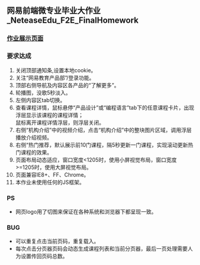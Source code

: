 <h2>网易前端微专业毕业大作业_NeteaseEdu_F2E_FinalHomework</h2>
<a href=""><h3>作业展示页面</h3></a>
<h3>要求达成</h3>
<ol>
<li>关闭顶部通知条,设置本地cookie。</li>
<li>关注“网易教育产品部”/登录功能。</li>
<li>顶部右侧导航及内容区各产品的“了解更多”。</li>
<li>轮播图，没歌5秒淡入。</li>
<li>左侧内容区tab切换。</li>
<li>查看课程详情，鼠标悬停“产品设计”或“编程语言”tab下的任意课程卡片，出现浮层显示该课程的课程详情；<br>鼠标离开课程详情浮层，则浮层关闭。</li>
<li>右侧“机构介绍”中的视频介绍，点击“机构介绍”中的整块图片区域，调用浮层播放介绍视频。</li>
<li>右侧“热门推荐，默认展示前10门课程，隔5秒更新一门课程，实现滚动更新热门课程的效果。</li>
<li>页面布局动态适应，窗口宽度<1205时，使用小屏视觉布局，窗口宽度>=1205时，使用大屏视觉布局。</li>
<li>页面兼容IE8+、FF、Chrome。</li>
<li>本作业未使用任何的JS框架。</li>
</ol>
<h3>PS</h3>
<ul>
<li>网页logo用了切图来保证在各种系统和浏览器下都呈现一致。</li>
</ul>
<h3>BUG</h3>
<ul>
<li>可以重复点击当前页码，重复载入。</li>
<li>每次点击分页器页码会动态生成课程列表和当前分页器，最后一页处理需要人为设置传回页码总数。</li>
</ul>
